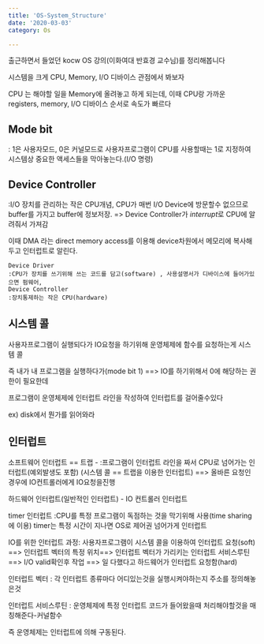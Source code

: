 ```yaml
---
title: 'OS-System_Structure'
date: '2020-03-03'
category: Os

---
```


출근하면서 들었던 kocw OS  강의(이화여대 반효경 교수님)를 정리해봅니다


시스템을 크게 CPU, Memory, I/O 디바이스 관점에서 봐보자

CPU 는 해야할 일을 Memory에 올려놓고 하게 되는데,
이때 CPU랑 가까운 registers, memory, I/O 디바이스 순서로 속도가 빠르다

## Mode bit
 : 1은 사용자모드, 0은 커널모드로 사용자프로그램이 CPU를 사용할때는 1로 지정하여
 시스템상 중요한 액세스들을 막아놓는다.(I/O 명령)

## Device Controller
 :I/O 장치를 관리하는 작은 CPU개념, CPU가 매번 I/O Device에 방문할수 없으므로 buffer를 가지고 buffer에 정보저장. => Device Controller가 *interrupt*로 CPU에 알려줘서 가져감

이때 DMA 라는 direct memory access를 이용해 device차원에서 메모리에 복사해두고 인터럽트로 알린다.

    Device Driver
    :CPU가 장치를 쓰기위해 쓰는 코드를 담고(software) , 사용설명서가 디바이스에 들어가있으면 펌웨어,
    Device Controller
    :장치통제하는 작은 CPU(hardware)


## 시스템 콜

사용자프로그램이 실행되다가 IO요청을 하기위해 운영체제에 함수를 요청하는게 시스템 콜

즉 내가 내 프로그램을 실행하다가(mode bit 1) ==> IO를 하기위해서 
0에 해당하는 권한이 필요한데

프로그램이 운영체제에 인터럽트 라인을 작성하여 인터럽트를 걸어줄수있다

ex) disk에서 뭔가를 읽어와라   


## 인터럽트

소프트웨어 인터럽트 == 트랩 - 
:프로그램이 인터럽트 라인을 짜서 CPU로 넘어가는 인터럽트(예외발생도 포함)
(시스템 콜 == 트랩을 이용한 인터럽트) ==> 올바른 요청인 경우에 IO컨트롤러에게 IO요청을진행

하드웨어 인터럽트(일반적인 인터럽트) - IO 컨트롤러 인터럽트

timer 인터럽트
:CPU를 특정 프로그램이 독점하는 것을 막기위해 사용(time sharing에 이용)
timer는 특정 시간이 지나면 OS로 제어권 넘어가게 인터럽트



IO를 위한 인터럽트 과정:
사용자프로그램이 시스템 콜을 이용하여 인터럽트 요청(soft) ==> 
인터럽트 벡터의 특정 위치==> 인터럽트 벡터가 가리키는 인터럽트 서비스루틴 ==> I/O valid확인후 작업 ==>
일 다했다고 하드웨어가 인터럽트 요청함(hard)


인터럽트 벡터 : 각 인터럽트 종류마다 어디있는것을 실행시켜야하는지 주소를 정의해놓은것

인터럽트 서비스루틴 : 운영체제에 특정 인터럽트 코드가 들어왔을때 처리해야할것을 매칭해준다-커널함수


즉 운영체제는 인터럽트에 의해 구동된다.
